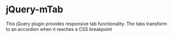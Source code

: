 # jQuery-mTab
This jQuery plugin provides responsive tab functionality. The tabs transform to an accordion when it reaches a CSS breakpoint
